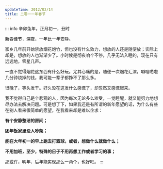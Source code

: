 ```yaml
---
updateTime: 2012/02/14
title: 二零一一年春节
---
```


::: info 辛卯兔年，正月初一，丑时

新春佳节，深夜，一年比一年安静。

家乡几年前开始禁放烟花炮竹，但也没有什么效力，想放的人还是随便放；实际上却是，想放的人也渐渐少了。小时候是彻夜响个不停，几乎无法入睡的，现在只有远远地，零星几声。

一直不觉得烟花这东西有什么好玩。尤其心痛的是，随便一次烟花汇演，噼哩啪啦几分钟烧掉的钱，我可能一辈子都挣不了那么多。



很晚了，等头发干。好久没在这发什么感慨了，却忽然又感慨起来。

我不觉得自己是个悲观的人，因为每次无论多么难受，一觉睡醒，就又能努力地想尽办法去解决问题。可是想了下，如果我还是有所谓的新年愿望的话，为什么有些在别人看来很简单的愿望，在我看来却是难以企求：

**有个安静整洁的房间；**

**团年饭家里没人吵架；**

**能在大年初一的早上跑去打篮球，或者，想做什么就做什么；**

**不用加班，至少，特殊的日子不用再想工作或者学习的事；**

那或许，明年、后年能实现那么一两个，也好吧。
:::